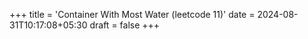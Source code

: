 +++
title = 'Container With Most Water (leetcode 11)'
date = 2024-08-31T10:17:08+05:30
draft = false
+++
